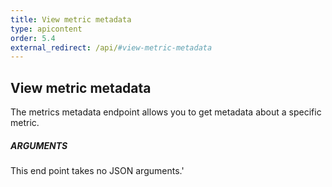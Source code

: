 ```yaml
---
title: View metric metadata
type: apicontent
order: 5.4
external_redirect: /api/#view-metric-metadata
---
```

## View metric metadata

The metrics metadata endpoint allows you to get metadata about a specific metric.

##### ARGUMENTS

This end point takes no JSON arguments.'